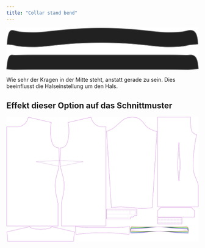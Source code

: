 ```yaml
---
title: "Collar stand bend"
---
```


![Kollarstand Biegen](collarstandbend.svg)

Wie sehr der Kragen in der Mitte steht, anstatt gerade zu sein. Dies beeinflusst die Halseinstellung um den Hals.

## Effekt dieser Option auf das Schnittmuster

![Dieses Bild zeigt den Effekt dieser Option, indem es mehrere Varianten überlagert, die einen anderen Wert für diese Option haben](simone_collarstandbend_sample.svg "Effekt dieser Option auf das Schnittmuster")
